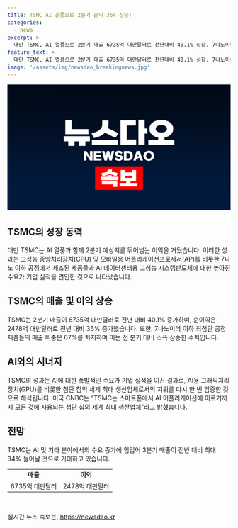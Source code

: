 ```yaml
---
title: TSMC AI 훈풍으로 2분기 순익 36% 상승!
categories:
  - News
excerpt: >
  대만 TSMC, AI 열풍으로 2분기 매출 6735억 대만달러로 전년대비 40.1% 성장. 7나노미터 이하 공정 매출이 전체의 67%를 차지, HPC가 52%로 증가. 엔비디아의 AI용 GPU 등을 위탁 생산. CNBC는 AI 수요가 TSMC 실적을 이끌었다고 보도. 3분기 매출은 34% 증가를 예상. TSMC는 AI 관련 칩의 최대 생산업체로 성장 중. (150자)
feature_text: >
  대만 TSMC, AI 열풍으로 2분기 매출 6735억 대만달러로 전년대비 40.1% 성장. 7나노미터 이하 공정 매출이 전체의 67%를 차지, HPC가 52%로 증가. 엔비디아의 AI용 GPU 등을 위탁 생산. CNBC는 AI 수요가 TSMC 실적을 이끌었다고 보도. 3분기 매출은 34% 증가를 예상. TSMC는 AI 관련 칩의 최대 생산업체로 성장 중. (150자)
image: '/assets/img/newsdao_breakingnews.jpg'
---
```


<p><img src="/assets/img/newsdao_breakingnews.jpg" alt="pcversion 속보" /></p>

<h2 data-ke-size="size26">TSMC의 성장 동력</h2>

<p data-ke-size="size16">대만 TSMC는 AI 열풍과 함께 2분기 예상치를 뛰어넘는 이익을 거뒀습니다. 이러한 성과는 고성능 중앙처리장치(CPU) 및 모바일용 어플리케이션프로세서(AP)를 비롯한 7나노 이하 공정에서 제조된 제품들과 AI 데이터센터용 고성능 시스템반도체에 대한 높아진 수요가 기업 실적을 견인한 것으로 나타났습니다.</p>

<h2 data-ke-size="size26">TSMC의 매출 및 이익 상승</h2>

<p data-ke-size="size16">TSMC는 2분기 매출이 6735억 대만달러로 전년 대비 40.1% 증가하여, 순이익은 2478억 대만달러로 전년 대비 36% 증가했습니다. 또한, 7나노미터 이하 최첨단 공정 제품들의 매출 비중은 67%를 차지하며 이는 전 분기 대비 소폭 상승한 수치입니다.</p>

<h2 data-ke-size="size26">AI와의 시너지</h2>

<p data-ke-size="size16">TSMC의 성과는 AI에 대한 폭발적인 수요가 기업 실적을 이끈 결과로, AI용 그래픽처리장치(GPU)를 비롯한 첨단 칩의 세계 최대 생산업체로서의 지위를 다시 한 번 입증한 것으로 해석됩니다. 미국 CNBC는 “TSMC는 스마트폰에서 AI 어플리케이션에 이르기까지 모든 것에 사용되는 첨단 칩의 세계 최대 생산업체”라고 밝혔습니다.</p>

<h2 data-ke-size="size26">전망</h2>

<p data-ke-size="size16">TSMC는 AI 및 기타 분야에서의 수요 증가에 힘입어 3분기 매출이 전년 대비 최대 34% 늘어날 것으로 기대하고 있습니다.</p>

<table>
<tbody>
<tr>
<td style="text-align: center; height: 17px;"><b>매출</b></td>
<td style="text-align: center; height: 17px;"><b>이익</b></td>
</tr>
<tr>
<td style="text-align: center; height: 17px;">6735억 대만달러</td>
<td style="text-align: center; height: 17px;">2478억 대만달러</td>
</tr>
</tbody>
</table>

<p data-ke-size="size16">&nbsp;</p>
실시간 뉴스 속보는, <a href="https://newsdao.kr" rel="dofollow">https://newsdao.kr</a>


